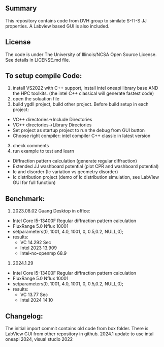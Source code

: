 ## Summary
This repository contains code from DVH group to similate S-TI-S JJ properties. A Labview based GUI is also included.
## License
The code is under The University of Illinois/NCSA Open Source License. See details in LICENSE.md file.
## To setup compile Code:
1. install VS2022 with C++ support, install intel oneapi library base AND the HPC toolkits. (the intel C++ classical will generate fastest code)
2. open the soluation file
3. build ygdll project, build other project. Before build setup in each project:
- VC++ directories->Include Directories
- VC++ directories->Library Directories
- Set project as startup project to run the debug from GUI button
- Choose right compiler: intel compiler C++ classic in latest version
3. check comments
4. run example to test and learn
- Diffraction pattern calculation (generate regular diffraction)
- Extended JJ washboard potential (plot CPR and washboard potential)
- Ic and disorder (Ic variation vs geometry disorder)
- Ic distribution project (demo of Ic distribution simulation, see LabView GUI for full function)

## Benchmark:
1. 2023.08.02 Guang Desktop in office: 
- Intel Core I5-13400F Regular diffraction pattern calculation
- FluxRange 5.0 Nflux 10001
- setparameters(0, 1001, 4.0, 1001, 0, 0.5,0.2, NULL,0);
- results:
	- VC 14.292 Sec
	- Intel 2023 13.909
	- Intel-no-openmp 68.9
1. 2024.1.29
- Intel Core I5-13400F Regular diffraction pattern calculation
- FluxRange 5.0 Nflux 10001
- setparameters(0, 1001, 4.0, 1001, 0, 0.5,0.2, NULL,0);
- results:
	- VC 13.77 Sec
	- Intel 2024 14.10
## Changelog:
The initial import commit contains old code from box folder.
There is LabView GUI from other repository in github.
2024.1
update to use intal oneapi 2024, visual studio 2022


